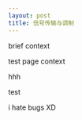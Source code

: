```yaml
---
layout: post
title: 信号传输与调制
---
```



brief context


<!-- excerpt_separator -->


test page context


hhh

test


i hate bugs XD


